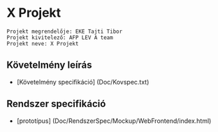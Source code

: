 # X Projekt

	Projekt megrendelője: EKE Tajti Tibor
	Projekt kivitelező: AFP LEV A team
	Projekt neve: X Projekt

## Követelmény leírás 

- [Követelmény specifikáció] (Doc/Kovspec.txt)

## Rendszer specifikáció

- [prototípus] (Doc/RendszerSpec/Mockup/WebFrontend/index.html) 


